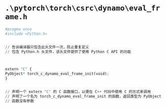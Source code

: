 # `.\pytorch\torch\csrc\dynamo\eval_frame.h`

```py
#pragma once
#include <Python.h>


// 告诉编译器只包含此头文件一次，防止重复定义
// 包含 Python.h 头文件，该头文件提供了使用 Python C API 的功能



extern "C" {
PyObject* torch_c_dynamo_eval_frame_init(void);
}


// 声明一个 extern "C" 的 C 函数接口，以便在 C++ 代码中使用 C 的方式来调用
// 声明了一个名为 torch_c_dynamo_eval_frame_init 的函数，返回类型为 PyObject*
// 函数没有参数
```